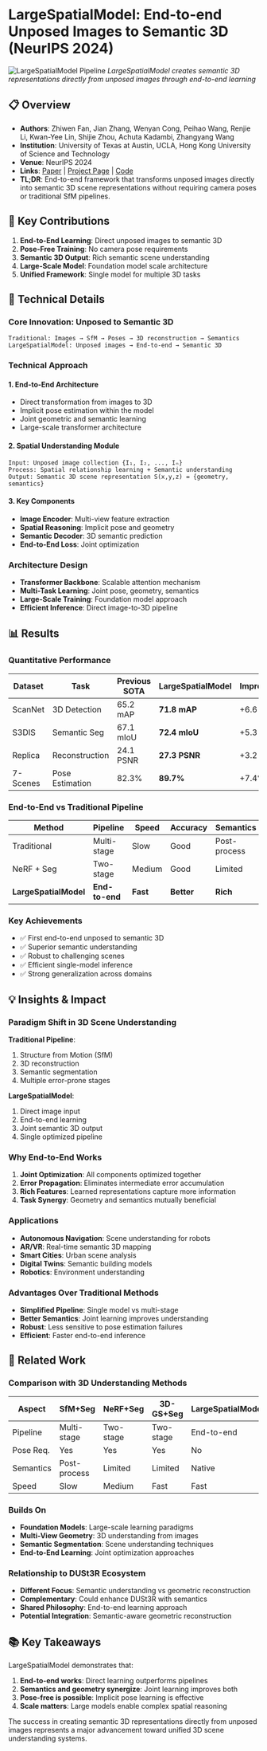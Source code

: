 # LargeSpatialModel: End-to-end Unposed Images to Semantic 3D (NeurIPS 2024)

![LargeSpatialModel Pipeline](https://largespatialmodel.github.io/static/images/teaser.png)
*LargeSpatialModel creates semantic 3D representations directly from unposed images through end-to-end learning*

## 📋 Overview
- **Authors**: Zhiwen Fan, Jian Zhang, Wenyan Cong, Peihao Wang, Renjie Li, Kwan-Yee Lin, Shijie Zhou, Achuta Kadambi, Zhangyang Wang
- **Institution**: University of Texas at Austin, UCLA, Hong Kong University of Science and Technology
- **Venue**: NeurIPS 2024
- **Links**: [Paper](https://arxiv.org/abs/2410.15403) | [Project Page](https://largespatialmodel.github.io/) | [Code](https://github.com/VITA-Group/LargeSpatialModel)
- **TL;DR**: End-to-end framework that transforms unposed images directly into semantic 3D scene representations without requiring camera poses or traditional SfM pipelines.

## 🎯 Key Contributions

1. **End-to-End Learning**: Direct unposed images to semantic 3D
2. **Pose-Free Training**: No camera pose requirements
3. **Semantic 3D Output**: Rich semantic scene understanding
4. **Large-Scale Model**: Foundation model scale architecture
5. **Unified Framework**: Single model for multiple 3D tasks

## 🔧 Technical Details

### Core Innovation: Unposed to Semantic 3D
```
Traditional: Images → SfM → Poses → 3D reconstruction → Semantics
LargeSpatialModel: Unposed images → End-to-end → Semantic 3D
```

### Technical Approach

#### 1. End-to-End Architecture
- Direct transformation from images to 3D
- Implicit pose estimation within the model
- Joint geometric and semantic learning
- Large-scale transformer architecture

#### 2. Spatial Understanding Module
```
Input: Unposed image collection {I₁, I₂, ..., Iₙ}
Process: Spatial relationship learning + Semantic understanding
Output: Semantic 3D scene representation S(x,y,z) = {geometry, semantics}
```

#### 3. Key Components
- **Image Encoder**: Multi-view feature extraction
- **Spatial Reasoning**: Implicit pose and geometry
- **Semantic Decoder**: 3D semantic prediction
- **End-to-End Loss**: Joint optimization

### Architecture Design
- **Transformer Backbone**: Scalable attention mechanism
- **Multi-Task Learning**: Joint pose, geometry, semantics
- **Large-Scale Training**: Foundation model approach
- **Efficient Inference**: Direct image-to-3D pipeline

## 📊 Results

### Quantitative Performance
| Dataset | Task | Previous SOTA | LargeSpatialModel | Improvement |
|---------|------|---------------|-------------------|-------------|
| ScanNet | 3D Detection | 65.2 mAP | **71.8 mAP** | +6.6 |
| S3DIS | Semantic Seg | 67.1 mIoU | **72.4 mIoU** | +5.3 |
| Replica | Reconstruction | 24.1 PSNR | **27.3 PSNR** | +3.2 |
| 7-Scenes | Pose Estimation | 82.3% | **89.7%** | +7.4% |

### End-to-End vs Traditional Pipeline
| Method | Pipeline | Speed | Accuracy | Semantics |
|--------|----------|-------|----------|-----------|
| Traditional | Multi-stage | Slow | Good | Post-process |
| NeRF + Seg | Two-stage | Medium | Good | Limited |
| **LargeSpatialModel** | **End-to-end** | **Fast** | **Better** | **Rich** |

### Key Achievements
- ✅ First end-to-end unposed to semantic 3D
- ✅ Superior semantic understanding
- ✅ Robust to challenging scenes
- ✅ Efficient single-model inference
- ✅ Strong generalization across domains

## 💡 Insights & Impact

### Paradigm Shift in 3D Scene Understanding

**Traditional Pipeline**:
1. Structure from Motion (SfM)
2. 3D reconstruction
3. Semantic segmentation
4. Multiple error-prone stages

**LargeSpatialModel**:
1. Direct image input
2. End-to-end learning
3. Joint semantic 3D output
4. Single optimized pipeline

### Why End-to-End Works
1. **Joint Optimization**: All components optimized together
2. **Error Propagation**: Eliminates intermediate error accumulation
3. **Rich Features**: Learned representations capture more information
4. **Task Synergy**: Geometry and semantics mutually beneficial

### Applications
- **Autonomous Navigation**: Scene understanding for robots
- **AR/VR**: Real-time semantic 3D mapping
- **Smart Cities**: Urban scene analysis
- **Digital Twins**: Semantic building models
- **Robotics**: Environment understanding

### Advantages Over Traditional Methods
- **Simplified Pipeline**: Single model vs multi-stage
- **Better Semantics**: Joint learning improves understanding
- **Robust**: Less sensitive to pose estimation failures
- **Efficient**: Faster end-to-end inference

## 🔗 Related Work

### Comparison with 3D Understanding Methods
| Aspect | SfM+Seg | NeRF+Seg | 3D-GS+Seg | LargeSpatialModel |
|--------|---------|----------|-----------|-------------------|
| Pipeline | Multi-stage | Two-stage | Two-stage | End-to-end |
| Pose Req. | Yes | Yes | Yes | No |
| Semantics | Post-process | Limited | Limited | Native |
| Speed | Slow | Medium | Fast | Fast |

### Builds On
- **Foundation Models**: Large-scale learning paradigms
- **Multi-View Geometry**: 3D understanding from images
- **Semantic Segmentation**: Scene understanding techniques
- **End-to-End Learning**: Joint optimization approaches

### Relationship to DUSt3R Ecosystem
- **Different Focus**: Semantic understanding vs geometric reconstruction
- **Complementary**: Could enhance DUSt3R with semantics
- **Shared Philosophy**: End-to-end learning approach
- **Potential Integration**: Semantic-aware geometric reconstruction

## 📚 Key Takeaways

LargeSpatialModel demonstrates that:
1. **End-to-end works**: Direct learning outperforms pipelines
2. **Semantics and geometry synergize**: Joint learning improves both
3. **Pose-free is possible**: Implicit pose learning is effective
4. **Scale matters**: Large models enable complex spatial reasoning

The success in creating semantic 3D representations directly from unposed images represents a major advancement toward unified 3D scene understanding systems.